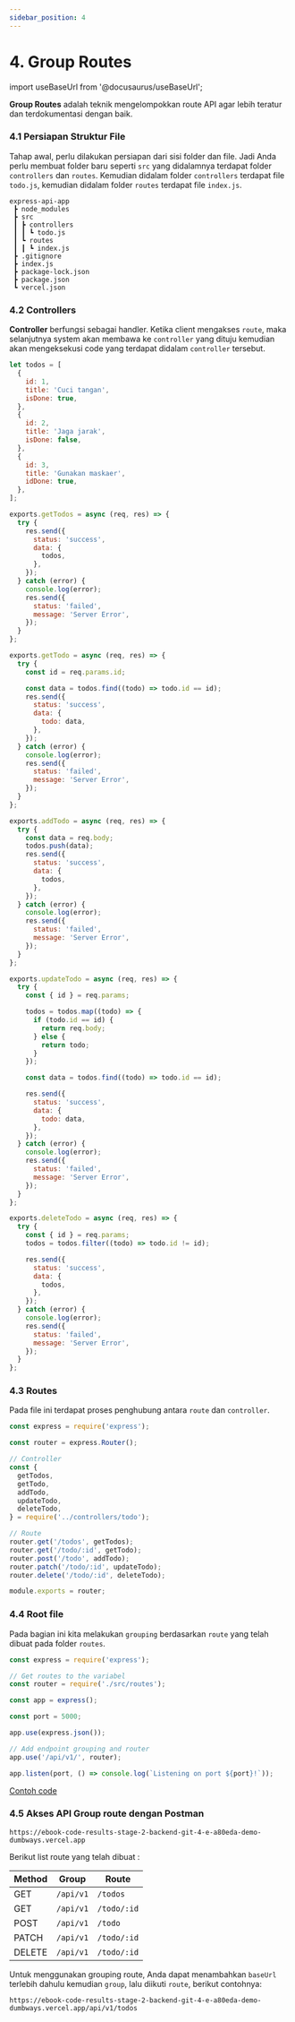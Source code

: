 ```yaml
---
sidebar_position: 4
---
```


# 4. Group Routes

import useBaseUrl from '@docusaurus/useBaseUrl';

**Group Routes** adalah teknik mengelompokkan route API agar lebih teratur dan terdokumentasi dengan baik.

### 4.1 Persiapan Struktur File

Tahap awal, perlu dilakukan persiapan dari sisi folder dan file. Jadi Anda perlu membuat folder baru seperti `src` yang didalamnya terdapat folder `controllers` dan `routes`. Kemudian didalam folder `controllers` terdapat file `todo.js`, kemudian didalam folder `routes` terdapat file `index.js`.

```text {3-7}
express-api-app
 ┣ node_modules
 ┣ src
 ┃ ┣ controllers
 ┃ ┃ ┗ todo.js
 ┃ ┗ routes
 ┃ ┃ ┗ index.js
 ┣ .gitignore
 ┣ index.js
 ┣ package-lock.json
 ┣ package.json
 ┗ vercel.json
```

### 4.2 Controllers

**Controller** berfungsi sebagai handler. Ketika client mengakses `route`, maka selanjutnya system akan membawa ke `controller` yang dituju kemudian akan mengeksekusi code yang terdapat didalam `controller` tersebut.

```js {1-17,19-34,36-54,56-73,75-102,104-122} title=todo.js
let todos = [
  {
    id: 1,
    title: 'Cuci tangan',
    isDone: true,
  },
  {
    id: 2,
    title: 'Jaga jarak',
    isDone: false,
  },
  {
    id: 3,
    title: 'Gunakan maskaer',
    idDone: true,
  },
];

exports.getTodos = async (req, res) => {
  try {
    res.send({
      status: 'success',
      data: {
        todos,
      },
    });
  } catch (error) {
    console.log(error);
    res.send({
      status: 'failed',
      message: 'Server Error',
    });
  }
};

exports.getTodo = async (req, res) => {
  try {
    const id = req.params.id;

    const data = todos.find((todo) => todo.id == id);
    res.send({
      status: 'success',
      data: {
        todo: data,
      },
    });
  } catch (error) {
    console.log(error);
    res.send({
      status: 'failed',
      message: 'Server Error',
    });
  }
};

exports.addTodo = async (req, res) => {
  try {
    const data = req.body;
    todos.push(data);
    res.send({
      status: 'success',
      data: {
        todos,
      },
    });
  } catch (error) {
    console.log(error);
    res.send({
      status: 'failed',
      message: 'Server Error',
    });
  }
};

exports.updateTodo = async (req, res) => {
  try {
    const { id } = req.params;

    todos = todos.map((todo) => {
      if (todo.id == id) {
        return req.body;
      } else {
        return todo;
      }
    });

    const data = todos.find((todo) => todo.id == id);

    res.send({
      status: 'success',
      data: {
        todo: data,
      },
    });
  } catch (error) {
    console.log(error);
    res.send({
      status: 'failed',
      message: 'Server Error',
    });
  }
};

exports.deleteTodo = async (req, res) => {
  try {
    const { id } = req.params;
    todos = todos.filter((todo) => todo.id != id);

    res.send({
      status: 'success',
      data: {
        todos,
      },
    });
  } catch (error) {
    console.log(error);
    res.send({
      status: 'failed',
      message: 'Server Error',
    });
  }
};
```

### 4.3 Routes

Pada file ini terdapat proses penghubung antara `route` dan `controller`.

```js {6-12,15-19} title=index.js
const express = require('express');

const router = express.Router();

// Controller
const {
  getTodos,
  getTodo,
  addTodo,
  updateTodo,
  deleteTodo,
} = require('../controllers/todo');

// Route
router.get('/todos', getTodos);
router.get('/todo/:id', getTodo);
router.post('/todo', addTodo);
router.patch('/todo/:id', updateTodo);
router.delete('/todo/:id', deleteTodo);

module.exports = router;
```

### 4.4 Root file

Pada bagian ini kita melakukan `grouping` berdasarkan `route` yang telah dibuat pada folder `routes`.

```js {4,13} title=index.js
const express = require('express');

// Get routes to the variabel
const router = require('./src/routes');

const app = express();

const port = 5000;

app.use(express.json());

// Add endpoint grouping and router
app.use('/api/v1/', router);

app.listen(port, () => console.log(`Listening on port ${port}!`));
```

<a class="btn-example-code" href="https://github.com/demo-dumbways/ebook-code-results-stage-2-backend/tree/4-expressjs-fundamental">
Contoh code
</a>

### 4.5 Akses API Group route dengan Postman

```link title=baseUrl
https://ebook-code-results-stage-2-backend-git-4-e-a80eda-demo-dumbways.vercel.app
```

Berikut list route yang telah dibuat :

| Method | Group     | Route       |
| ------ | --------- | ----------- |
| GET    | `/api/v1` | `/todos`    |
| GET    | `/api/v1` | `/todo/:id` |
| POST   | `/api/v1` | `/todo`     |
| PATCH  | `/api/v1` | `/todo/:id` |
| DELETE | `/api/v1` | `/todo/:id` |

Untuk menggunakan grouping route, Anda dapat menambahkan `baseUrl` terlebih dahulu kemudian `group`, lalu diikuti `route`, berikut contohnya:

```
https://ebook-code-results-stage-2-backend-git-4-e-a80eda-demo-dumbways.vercel.app/api/v1/todos
```

